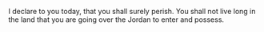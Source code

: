 I declare to you today, that you shall surely perish. You shall not live long in the land that you are going over the Jordan to enter and possess.
